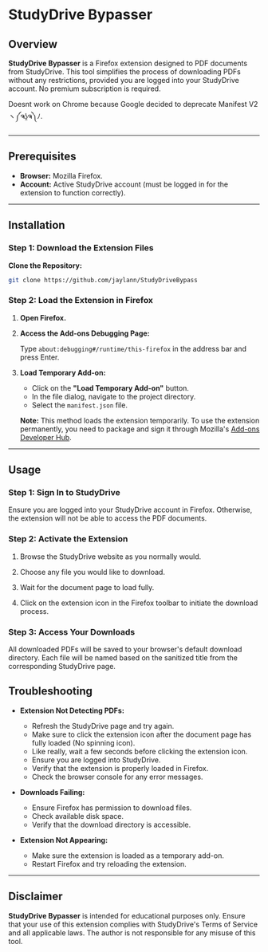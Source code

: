 # StudyDrive Bypasser

## Overview

**StudyDrive Bypasser** is a Firefox extension designed to PDF documents from StudyDrive. This tool simplifies the process of downloading PDFs without any restrictions, provided you are logged into your StudyDrive account. No premium subscription is required.

Doesnt work on Chrome because Google decided to deprecate Manifest V2	ヽ༼ຈʖ̯ຈ༽ﾉ.

---

## Prerequisites

- **Browser:** Mozilla Firefox. 
- **Account:** Active StudyDrive account (must be logged in for the extension to function correctly).

---

## Installation

### Step 1: Download the Extension Files

**Clone the Repository:**

   ```bash
   git clone https://github.com/jaylann/StudyDriveBypass
   ```

### Step 2: Load the Extension in Firefox

1. **Open Firefox.**

2. **Access the Add-ons Debugging Page:**

   Type `about:debugging#/runtime/this-firefox` in the address bar and press Enter.

3. **Load Temporary Add-on:**

    - Click on the **"Load Temporary Add-on"** button.
    - In the file dialog, navigate to the project directory.
    - Select the `manifest.json` file.

   **Note:** This method loads the extension temporarily. To use the extension permanently, you need to package and sign it through Mozilla's [Add-ons Developer Hub](https://addons.mozilla.org/developers/).

---

## Usage

### Step 1: Sign In to StudyDrive

Ensure you are logged into your StudyDrive account in Firefox. Otherwise, the extension will not be able to access the PDF documents.

### Step 2: Activate the Extension


1. Browse the StudyDrive website as you normally would.

2. Choose any file you would like to download.

3. Wait for the document page to load fully.

4. Click on the extension icon in the Firefox toolbar to initiate the download process.


### Step 3: Access Your Downloads

All downloaded PDFs will be saved to your browser's default download directory. Each file will be named based on the sanitized title from the corresponding StudyDrive page.

## Troubleshooting

- **Extension Not Detecting PDFs:**
    - Refresh the StudyDrive page and try again.
    - Make sure to click the extension icon after the document page has fully loaded (No spinning icon).
    - Like really, wait a few seconds before clicking the extension icon.
    - Ensure you are logged into StudyDrive.
    - Verify that the extension is properly loaded in Firefox.
    - Check the browser console for any error messages.

- **Downloads Failing:**
    - Ensure Firefox has permission to download files.
    - Check available disk space.
    - Verify that the download directory is accessible.

- **Extension Not Appearing:**
    - Make sure the extension is loaded as a temporary add-on.
    - Restart Firefox and try reloading the extension.

---

## Disclaimer

**StudyDrive Bypasser** is intended for educational purposes only. Ensure that your use of this extension complies with StudyDrive's Terms of Service and all applicable laws. The author is not responsible for any misuse of this tool.

